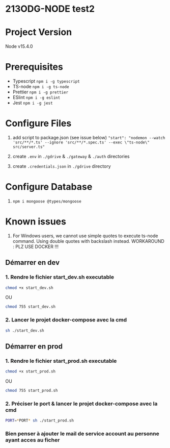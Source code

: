 # 213ODG-NODE test2

# Project Version

Node v15.4.0

# Prerequisites

- Typescript `npm i -g typescript`
- TS-node `npm i -g ts-node`
- Prettier `npm i -g prettier`
- ESlint `npm i -g eslint`
- Jest `npm i -g jest`

# Configure Files

1. add script to package.json (see issue below) 
`"start": "nodemon --watch 'src/**/*.ts' --ignore 'src/**/*.spec.ts' --exec \"ts-node\" src/server.ts"`

2. create `.env` in `./gdrive` & `./gateway` & `./auth` directories

3. create `.credentials.json` in `./gdrive` directory
# Configure Database

1. `npm i mongoose @types/mongoose`

# Known issues

1. For Windows users, we cannot use simple quotes to execute ts-node command. Using double quotes with backslash instead. 
WORKAROUND : PLZ USE DOCKER !!!

## Démarrer en dev

### 1. Rendre le fichier start_dev.sh executable

```sh 
chmod +x start_dev.sh
```
OU
```sh 
chmod 755 start_dev.sh
``` 

### 2. Lancer le projet docker-compose avec la cmd

```sh
sh ./start_dev.sh
```
## Démarrer en prod

### 1. Rendre le fichier start_prod.sh executable

```sh 
chmod +x start_prod.sh
```
OU
```sh 
chmod 755 start_prod.sh
``` 

### 2. Préciser le port & lancer le projet docker-compose avec la cmd

```sh
PORT=*PORT* sh ./start_prod.sh
```

### Bien penser à ajouter le mail de service account au personne ayant acces au ficher